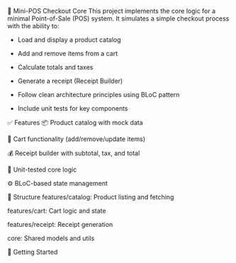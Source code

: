 🧾 Mini-POS Checkout Core
This project implements the core logic for a minimal Point-of-Sale (POS) system. It simulates a simple checkout process with the ability to:

- Load and display a product catalog

- Add and remove items from a cart

- Calculate totals and taxes

- Generate a receipt (Receipt Builder)

- Follow clean architecture principles using BLoC pattern

- Include unit tests for key components

✅ Features
📦 Product catalog with mock data

🛒 Cart functionality (add/remove/update items)

💰 Receipt builder with subtotal, tax, and total

🧪 Unit-tested core logic

⚙️ BLoC-based state management

📂 Structure
features/catalog: Product listing and fetching

features/cart: Cart logic and state

features/receipt: Receipt generation

core: Shared models and utils

🚀 Getting Started
